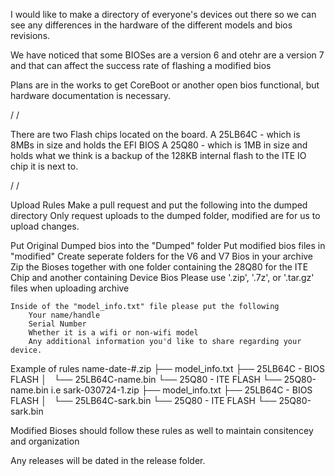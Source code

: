 I would like to make a directory of everyone's devices out there so we can see any differences in the hardware of the different models and bios revisions.

We have noticed that some BIOSes are a version 6 and otehr are a version 7 and that can affect the success rate of flashing a modified bios

Plans are in the works to get CoreBoot or another open bios functional, but hardware documentation is necessary.

/
/

There are two Flash chips located on the board.
    A 25LB64C - which is 8MBs in size and holds the EFI BIOS
    A 25Q80   - which is 1MB  in size and holds what we think is a backup of the 128KB internal flash to the ITE IO chip it is next to.

/
/

Upload Rules
    Make a pull request and put the following into the dumped directory
    Only request uploads to the dumped folder, modified are for us to upload changes.


Put Original Dumped bios into the "Dumped" folder
Put modified bios files in "modified"
    Create seperate folders for the V6 and V7 Bios in your archive
    Zip the Bioses together with one folder containing the 28Q80 for the ITE Chip and another containing Device Bios
    Please use '.zip', '.7z', or '.tar.gz' files when uploading archive

    Inside of the "model_info.txt" file please put the following
        Your name/handle
        Serial Number
        Whether it is a wifi or non-wifi model
        Any additional information you'd like to share regarding your device.
Example of rules
    name-date-#.zip
    ├── model_info.txt
    ├── 25LB64C - BIOS FLASH
    │   └── 25LB64C-name.bin
    └── 25Q80 - ITE FLASH
        └── 25Q80-name.bin
i.e
sark-030724-1.zip
├── model_info.txt
├── 25LB64C - BIOS FLASH
│   └── 25LB64C-sark.bin
└── 25Q80 - ITE FLASH
    └── 25Q80-sark.bin

Modified Bioses should follow these rules as well to maintain consitencey and organization

Any releases will be dated in the release folder.
